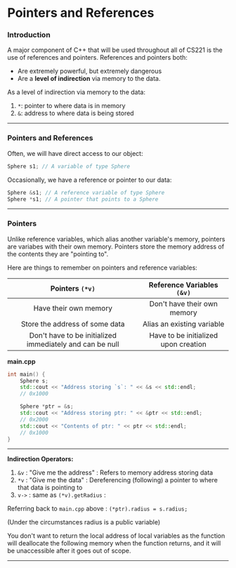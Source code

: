 # Pointers and References 

### Introduction

A major component of C++ that will be used throughout all of CS221 is the use of references and pointers. 
References and pointers both:
  * Are extremely powerful, but extremely dangerous
  * Are a **level of indirection** via memory to the data.

 As a level of indirection via memory to the data: 
   1. `*`: pointer to where data is in memory
   2. `&`: address to where data is being stored

------

### Pointers and References

Often, we will have direct access to our object:
```cpp
Sphere s1; // A variable of type Sphere
```

Occasionally, we have a reference or pointer to our data:
```cpp
Sphere &s1; // A reference variable of type Sphere
Sphere *s1; // A pointer that points to a Sphere
```

------

### Pointers

Unlike reference variables, which alias another variable's memory, pointers are variabes with their own memory. Pointers store the memory address of the contents they are "pointing to".

Here are things to remember on pointers and reference variables:

| Pointers `(*v)` | Reference Variables `(&v)` |
| :---: | :---: |
| Have their own memory | Don't have their own memory |
| Store the address of some data | Alias an existing variable |
| Don't have to be initialized immediately and can be null | Have to be initialized upon creation |

**main.cpp**
```cpp
int main() {
	Sphere s;
	std::cout << "Address storing `s`: " << &s << std::endl;
	// 0x1000

	Sphere *ptr = &s;
	std::cout << "Address storing ptr: " << &ptr << std::endl;
	// 0x2000
	std::cout << "Contents of ptr: " << ptr << std::endl;
	// 0x1000
}
```

------

**Indirection Operators:**

 1. `&v` : "Give me the address" : Refers to memory address storing data
 2. `*v` : "Give me the data" : Dereferencing (following) a pointer to where that data is pointing to
 3. `v->` : same as `(*v).getRadius` :

 Referring back to `main.cpp` above : `(*ptr).radius = s.radius;`

(Under the circumstances radius is a public variable)

 You don't want to return the local address of local variables as the function will deallocate the following memory when the function returns, and it will be unaccessible after it goes out of scope.

 ------
